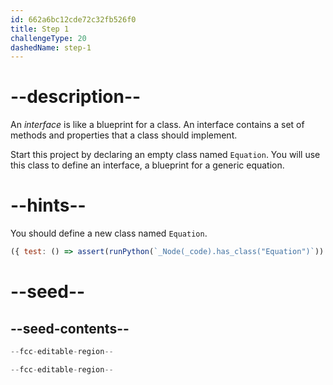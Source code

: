 ```yaml
---
id: 662a6bc12cde72c32fb526f0
title: Step 1
challengeType: 20
dashedName: step-1
---
```


# --description--

An *interface* is like a blueprint for a class. An interface contains a set of methods and properties that a class should implement.  

Start this project by declaring an empty class named `Equation`. You will use this class to define an interface, a blueprint for a generic equation.

# --hints--

You should define a new class named `Equation`.

```js
({ test: () => assert(runPython(`_Node(_code).has_class("Equation")`)) })
```

# --seed--

## --seed-contents--

```py
--fcc-editable-region--

--fcc-editable-region--
```
